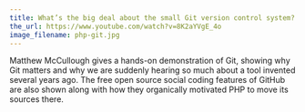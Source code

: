 ```yaml
---
title: What’s the big deal about the small Git version control system?
the_url: https://www.youtube.com/watch?v=8K2aYVgE_4o
image_filename: php-git.jpg
---
```


Matthew McCullough gives a hands-on demonstration of Git, showing why Git matters and why we are suddenly hearing so much about a tool invented several years ago. The free open source social coding features of GitHub are also shown along with how they organically motivated PHP to move its sources there.
